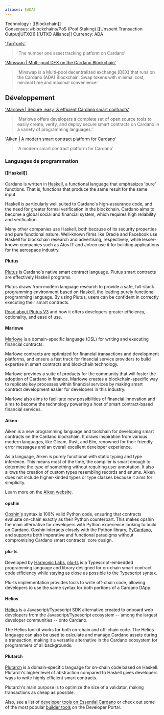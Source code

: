 ```yaml
---
aliases: [ADA]
---
```

Technology : [[Blockchain]]   
Consensus: #blockchains/PoS (Pool Staking)
[[Unspent Transaction Output|UTXO]]
[[UTXO Alliance]]
Currency: ADA

['TapTools']('https://www.taptools.io/')
> 'The number one asset tracking platform on Cardano'

['Minswap | Multi-pool DEX on the Cardano Blockchain']('https://app.minswap.org/')
> 'Minswap is a Multi-pool decentralized exchange (DEX) that runs on the Cardano (ADA) Blockchain. Swap tokens with minimal cost, minimal time and maximal convenience.'


## Développement

['Marlowe | Secure, easy, & efficient Cardano smart contracts']('https://marlowe.iohk.io')
> 'Marlowe offers developers a complete set of open source tools to easily create, verify, and deploy secure smart contracts on Cardano in a variety of programming languages.'

['Aiken | A modern smart contract platform for Cardano']('https://aiken-lang.org')
> 'A modern smart contract platform for Cardano'

### Languages de programmation

#### [[Haskell]]

Cardano is written in [Haskell](https://github.com/IntersectMBO/cardano-haskell-packages), a functional language that emphasizes 'pure' functions. That is, functions that produce the same result for the same input.

Haskell is particularly well suited to Cardano's high-assurance code, and the need for greater formal verification in the blockchain. Cardano aims to become a global social and financial system, which requires high reliability and verification. 

Many other companies use Haskell, both because of its security properties and pure functional nature. Well-known firms like Oracle and Facebook use Haskell for blockchain research and advertising, respectively, while lesser-known companies such as Atos IT and Jotron use it for building applications for the aerospace industry.

#### Plutus

[Plutus](https://github.com/IntersectMBO/plutus) is Cardano's native smart contract language. Plutus smart contracts are effectively Haskell programs.

Plutus draws from modern language research to provide a safe, full-stack programming environment based on Haskell, the leading purely functional programming language. By using Plutus, users can be confident in correctly executing their smart contracts.

[Read about Plutus V3](https://www.essentialcardano.io/article/unlocking-more-opportunities-with-plutus-v3) and how it offers developers greater efficiency, optionality, and ease of use.

#### Marlowe

[Marlowe](https://github.com/input-output-hk/marlowe-cardano) is a domain-specific language (DSL) for writing and executing financial contracts. 

Marlowe contracts are optimized for financial transactions and development platforms, and ensure a fast track for financial service providers to build expertise in smart contracts and blockchain technology.

Marlowe provides a suite of products for the community that will foster the adoption of Cardano in finance. Marlowe creates a blockchain-specific way to replicate key processes within financial services by making smart contract development easier for developers in this industry.

Marlowe also aims to facilitate new possibilities of financial innovation and aims to become the technology powering a host of smart contract-based financial services.

#### Aiken

Aiken is a new programming language and toolchain for developing smart contracts on the Cardano blockchain. It draws inspiration from various modern languages, like Gleam, Rust, and Elm, renowned for their friendly error messages and an overall excellent developer experience.

As a language, Aiken is purely functional with static typing and type inference. This means most of the time, the compiler is smart enough to determine the type of something without requiring user annotation. It also allows the creation of custom types resembling records and enums. Aiken does not include higher-kinded types or type classes because it aims for simplicity.

Learn more on the [Aiken website](https://aiken-lang.org/).

#### opshin

[Opshin's](https://github.com/OpShin/opshin) syntax is 100% valid Python code, ensuring that contracts evaluate on-chain exactly as their Python counterpart. This makes opshin the main alternative for developers with Python experience looking to build on Cardano. Opshin interacts closely with the Python library, [PyCardano](https://pycardano.readthedocs.io/en/latest/index.html), and supports both imperative and functional paradigms without compromising Cardano smart contracts' core design.

#### plu-ts

Developed by [Harmonic Labs](https://www.harmoniclabs.tech/), [plu-ts](https://www.harmoniclabs.tech/plu-ts-docs/index.html) is a Typescript-embedded programming language and library designed for on-chain smart contract code efficiency while staying as close as possible to the Typescript syntax.

Plu-ts implementation provides tools to write off-chain code, allowing developers to use the same syntax for both portions of a Cardano DApp.

#### Helios

[Helios](https://github.com/hyperion-bt/helios) is a Javascript/Typescript SDK alternative created to onboard web developers from the Javascript/Typescript ecosystem -- among the largest developer communities -- onto Cardano.

The Helios toolkit works for both on-chain and off-chain code. The Helios language can also be used to calculate and manage Cardano assets during a transaction, making it a versatile alternative in the Cardano ecosystem for programmers of all backgrounds.

#### Plutarch

[Plutarch](https://github.com/Plutonomicon/plutarch-plutus) is a domain-specific language for on-chain code based on Haskell. Plutarch's higher level of abstraction compared to Haskell gives developers ways to write highly efficient smart contracts.

Plutarch's main purpose is to optimize the size of a validator, making transactions as cheap as possible.

Also, see a list of [developer tools on Essential Cardano](https://www.essentialcardano.io/article/a-list-of-community-built-developer-tools-on-cardano) or check out some of the most popular [builder tools](https://developers.cardano.org/tools) on the Developer Portal.
